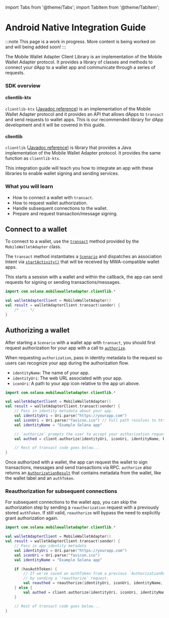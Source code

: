 import Tabs from '@theme/Tabs';
import TabItem from '@theme/TabItem';

# Android Native Integration Guide

:::note
This page is a work in progress. More content is being worked on and will being added soon!
:::

The Mobile Wallet Adapter Client Library is an implementation of the Mobile Wallet Adapter protocol. It provides a library of classes and methods to connect your dApp to a wallet app and communicate through a series of requests. 

### SDK overview

#### clientlib-ktx
`clientlib-ktx` ([Javadoc reference](https://www.javadoc.io/doc/com.solanamobile/mobile-wallet-adapter-clientlib-ktx/latest/com/solana/mobilewalletadapter/clientlib/package-summary.html)) is an implementation of the Mobile Wallet Adapter protocol and it provides an API that allows dApps to `transact` and send requests to wallet apps. 
This is our recommended library for dApp development and it will be covered in this guide.

#### clientlib

`clientlib` ([Javadoc reference](https://www.javadoc.io/doc/com.solanamobile/mobile-wallet-adapter-clientlib/latest/index.html)) is library that provides a Java implementation of the Mobile Wallet Adapter protocol. It provides the same function as `clientlib-ktx`.

This integration guide will teach you how to integrate an app with these libraries to enable wallet signing and sending services.

### What you will learn
- How to connect a wallet with `transact`.
- How to request wallet authorization.
- Handle subsequent connections to the wallet.
- Prepare and request transaction/message signing.

## Connect to a wallet

To connect to a wallet, use the [`transact`](https://www.javadoc.io/doc/com.solanamobile/mobile-wallet-adapter-clientlib-ktx/latest/com/solana/mobilewalletadapter/clientlib/MobileWalletAdapter.html) method provided by the `MobileWalletAdapter` class. 

The `transact` method instantiates a [`Scenario`](https://github.com/solana-mobile/mobile-wallet-adapter/tree/main/android/clientlib/src/main/java/com/solana/mobilewalletadapter/clientlib/scenario/Scenario.java) and dispatches an association Intent via [`startActivity()`](https://developer.android.com/reference/android/app/Activity#startActivity(android.content.Intent)) that will be received by MWA-compatible wallet apps. 

This starts a session with a wallet and within the callback, the app can send requests for signing or sending transactions/messages.

```kotlin
import com.solana.mobilewalletadapter.clientlib.*

val walletAdapterClient = MobileWalletAdapter()
val result = walletAdapterClient.transact(sender) {
    /* ... */
}
```

## Authorizing a wallet
After starting a `Scenario` with a wallet app with `transact`, you should first request authorization for your app with a call to [`authorize`](https://www.javadoc.io/doc/com.solanamobile/mobile-wallet-adapter-clientlib-ktx/latest/com/solana/mobilewalletadapter/clientlib/AdapterOperations.html#authorize(Uri,Uri,String,RpcCluster)).

When requesting `authorization`, pass in identity metadata to the request so users can recognize your app during 
the authorization flow.
- `identityName`: The name of your app.
- `identityUri`: The web URL associated with your app.
- `iconUri`: A path to your app icon relative to the app uri above.

<Tabs>
<TabItem value="Kotlin" label="Kotlin">

```kotlin
import com.solana.mobilewalletadapter.clientlib.*

val walletAdapterClient = MobileWalletAdapter()
val result = walletAdapterClient.transact(sender) {
    // Pass in identity metadata about your app.
    val identityUri = Uri.parse("https://yourapp.com")
    val iconUri = Uri.parse("favicon.ico") // Full path resolves to https://yourdapp.com/favicon.ico
    val identityName = "Example Solana app"

    // `authorize` prompts the user to accept your authorization request.
    val authed = client.authorize(identityUri, iconUri, identityName, RpcCluster.Devnet)

    // Rest of transact code goes below...
}
```

</TabItem>
</Tabs>

Once authorized with a wallet, the app can request the wallet to sign transactions, messages and send transactions via RPC. `authorize` also returns an [`AuthorizationResult`](https://www.javadoc.io/doc/com.solanamobile/mobile-wallet-adapter-clientlib/latest/com/solana/mobilewalletadapter/clientlib/protocol/MobileWalletAdapterClient.AuthorizationResult.html) that contains metadata from the wallet, like the wallet label and an `authToken`.

### Reauthorization for subsequent connections

For subsequent connections to the wallet app, you can skip the authorization step by sending a `reauthorization` request 
with a previously stored `authToken`. If still valid, `reauthorize` will bypass the need to explicitly grant authorization again.

<Tabs>
<TabItem value="Kotlin" label="Kotlin">

```kotlin
import com.solana.mobilewalletadapter.clientlib.*

val walletAdapterClient = MobileWalletAdapter()
val result = walletAdapterClient.transact(sender) {
    // Pass in app identity metadata
    val identityUri = Uri.parse("https://yourapp.com")
    val iconUri = Uri.parse("favicon.ico")
    val identityName = "Example Solana app"

    if (hasAuthToken) {
        // If we've saved an authToken from a previous `AuthorizationResult`, we can skip `authorize`
        // by sending a `reauthorize` request.
        val reauthed = reauthorize(identityUri, iconUri, identityName, savedAuthToken)
    } else {
        val authed = client.authorize(identityUri, iconUri, identityName, RpcCluster.Devnet)
    }

    // Rest of transact code goes below...
}
```

</TabItem>
</Tabs>




